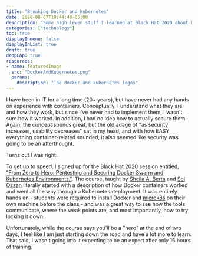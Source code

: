 ```yaml
---
title: "Breaking Docker and Kubernetes"
date: 2020-08-07T19:44:48-05:00
description: "Some high leven stuff I learned at Black Hat 2020 about breaking out of containers."
categories: ["technology"]
toc: true
displayInmenu: false
displayInList: true
draft: true
dropCap: true
resources:
- name: featuredImage
  src: "DockerAndKubernetes.png"
  params:
    description: "The docker and kubernetes logos"
---
```

I have been in IT for a long time (20+ years), but have never had any hands on experience with containers.
Conceptually, I understand what they are and how they work, but since I've never had to implement them,
I wasn't sure how it worked. In addition, I had no idea how to actually secure them. Again, the concept
sounds great, but the old adage of "as security increases, usability decreases" sat in my head, and 
with how EASY everything container-related sounded, it also seemed like security was going to be an 
afterthought.

Turns out I was right.

To get up to speed, I signed up for the Black Hat 2020 session entitled,
["From Zero to Hero: Pentesting and Securing Docker Swarm and Kubernetes Environments."](https://www.blackhat.com/us-20/training/schedule/listing.html#from-zero-to-hero---pentesting-and-securing-docker-swarm--kubernetes-environments-19045). The course, taught by [Sheila A. Berta](https://twitter.com/UnaPibaGeek) and 
[Sol Ozzan](https://twitter.com/encodedwitch) literally started with a description of how Docker
containers worked and went all the way through a Kubernetes deployment. It was entirely hands on - students
were required to install Docker and [microk8s](https://microk8s.io/) on their own machine before the class -
and was a great way to see how the tools communicate, where the weak points are, and most importantly, how
to try locking it down.

Unfortunately, while the course says you'll be a "hero" at the end of two days, I feel like I am just
starting down the road and have a lot more to learn. That said, I wasn't going into it expecting to be an
expert after only 16 hours of training.

